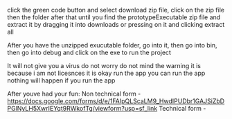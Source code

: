 click the green code button and select download zip file, click on the zip file then the folder after that until you find the prototypeExecutable zip file and extract it by dragging it into downloads or pressing on it and clicking extract all


After you have the unzipped exucutable folder, go into it, then go into bin, then go into debug and click on the exe to run the project

It will not give you a virus do not worry do not mind the warning it is because i am not licesnces it is okay run the app you can run the app nothing will happen if you run the app

After youve had your fun:
Non technical form - https://docs.google.com/forms/d/e/1FAIpQLScaLM9_HwdIPUDbr1GAJSiZbDPGlNyLH5XwrIEYqt9RWkofTg/viewform?usp=sf_link
Technical form -
